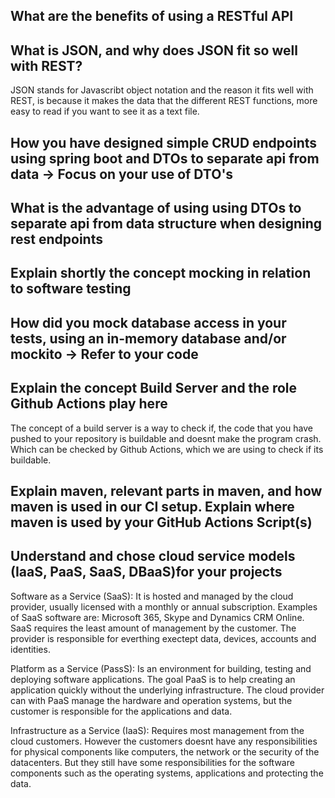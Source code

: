 ## What are the benefits of using a RESTful API

## What is JSON, and why does JSON fit so well with REST?
JSON stands for Javascribt object notation and the reason it fits well with REST, is because it makes the data that the different REST functions, more easy to read if you want to see it as a text file.
## How you have designed simple CRUD endpoints using spring boot and DTOs to separate api from data  -> Focus on your use of DTO's

## What is the advantage of using using DTOs to separate api from data structure when designing rest endpoints
## Explain shortly the concept mocking in relation to software testing

## How did you mock database access in your tests, using an in-memory database and/or mockito → Refer to your code

## Explain the concept Build Server and the role Github Actions play here
The concept of a build server is a way to check if, the code that you have pushed to your repository is buildable and doesnt make the program crash. Which can be checked by Github Actions, which we are using to check if its buildable.

## Explain maven, relevant parts in maven, and how maven is used in our CI setup. Explain where maven is used by your GitHub Actions Script(s)

## Understand and chose cloud service models (IaaS, PaaS, SaaS, DBaaS)for your projects
Software as a Service (SaaS):
It is hosted and managed by the cloud provider, usually licensed with a monthly or annual subscription. Examples of SaaS software are: Microsoft 365, Skype and Dynamics CRM Online. SaaS requires the least amount of management by the customer. The provider is responsible for everthing exectept data, devices, accounts and identities.

Platform as a Service (PassS):
Is an environment for building, testing and deploying software applications. The goal PaaS is to help creating an application quickly without the underlying infrastructure. The cloud provider can with PaaS manage the hardware and operation systems, but the customer is responsible for the applications and data.

Infrastructure as a Service (IaaS):
Requires most management from the cloud customers. However the customers doesnt have any responsibilities for physical components like computers, the network or the security of the datacenters. But they still have some responsibilities for the software components such as the operating systems, applications and protecting the data.  

